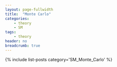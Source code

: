 ```yaml
---
layout: page-fullwidth
title:  "Monte Carlo"
categories:
    - theory
    - SM
tags:
    - theory
header: no
breadcrumb: true
---
```



{% include list-posts category='SM_Monte_Carlo' %}
